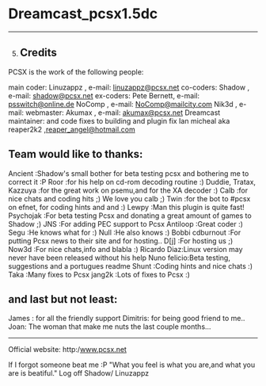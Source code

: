 # Dreamcast_pcsx1.5dc

------------------------------------------------------------------------------------------------

5) Credits
   -------

PCSX is the work of the following people:

main coder:
 Linuzappz   , e-mail: linuzappz@pcsx.net
co-coders:
 Shadow      , e-mail: shadow@pcsx.net
ex-coders:
 Pete Bernett, e-mail: psswitch@online.de
 NoComp      , e-mail: NoComp@mailcity.com
 Nik3d       , e-mail:
webmaster:
 Akumax      , e-mail: akumax@pcsx.net
 Dreamcast maintainer:
 and code fixes to building and plugin fix
 Ian micheal aka reaper2k2 ,reaper_angel@hotmail.com

Team would like to thanks:
--------------------------
Ancient   :Shadow's small bother for beta testing pcsx and bothering me to correct it :P
Roor      :for his help on cd-rom decoding routine :)
Duddie,
Tratax,
Kazzuya   :for the great work on psemu,and for the XA decoder :)
Calb      :for nice chats and coding hits ;)  We love you calb ;)
Twin      :for the bot to #pcsx on efnet, for coding hints and and :)
Lewpy     :Man this plugin is quite fast! 
Psychojak :For beta testing Pcsx and donating a great amount of games to Shadow ;)
JNS       :For adding PEC support to Pcsx
Antiloop  :Great coder :)
Segu      :He knows what for :)
Null      :He also knows :)
Bobbi
cdburnout :For putting Pcsx news to their site and for hosting..
D[j]      :For hosting us ;)
Now3d     :For nice chats,info and blabla :)
Ricardo Diaz:Linux version may never have been released without his help
Nuno felicio:Beta testing, suggestions and a portugues readme
Shunt     :Coding hints and nice chats :)
Taka      :Many fixes to Pcsx
jang2k    :Lots of fixes to Pcsx :)

and last but not least:
-----------------------
James   : for all the friendly support
Dimitris: for being good friend to me..
Joan: The woman that make me nuts the last couple months...

------------------------------------------------------------------------------------------------

Official website: http:/www.pcsx.net

If I forgot someone beat me :P
"What you feel is what you are,and what you are is beatiful."
Log off
Shadow/ Linuzappz
